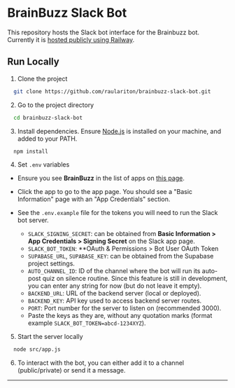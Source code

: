 
# BrainBuzz Slack Bot

This repository hosts the Slack bot interface for the Brainbuzz bot. Currently it is [hosted publicly using Railway](https://brainbuzz-slack-bot-production.up.railway.app/).

## Run Locally

1. Clone the project

```bash
  git clone https://github.com/raulariton/brainbuzz-slack-bot.git
```

2. Go to the project directory

```bash
  cd brainbuzz-slack-bot
```

3. Install dependencies. Ensure [Node.js](https://nodejs.org/en/download) is installed on your machine, and added to your PATH.

```bash
  npm install
```

4. Set `.env` variables

- Ensure you see **BrainBuzz** in the list of apps on [this page](https://api.slack.com/apps).
- Click the app to go to the app page. You should see a "Basic Information" page with an "App Credentials" section.

- See the `.env.example` file for the tokens you will need to run the Slack bot server.
  - `SLACK_SIGNING_SECRET`: can be obtained from **Basic Information > App Credentials > Signing Secret** on the Slack app page.
  - `SLACK_BOT_TOKEN`: **OAuth & Permissions > Bot User OAuth Token
  - `SUPABASE_URL`, `SUPABASE_KEY`: can be obtained from the Supabase project settings.
  - `AUTO_CHANNEL_ID`: ID of the channel where the bot will run its auto-post quiz on silence routine. Since this feature is still in development, you can enter any string for now (but do not leave it empty).
  - `BACKEND_URL`: URL of the backend server (local or deployed).
  - `BACKEND_KEY`: API key used to access backend server routes.
  - `PORT`: Port number for the server to listen on (recommended 3000).
  - Paste the keys as they are, without any quotation marks     (format example `SLACK_BOT_TOKEN=abcd-1234XYZ`).

5. Start the server locally

```bash
  node src/app.js
```

6. To interact with the bot, you can either add it to a channel (public/private) or send it a message.

---